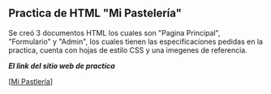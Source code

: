 ## Practica de HTML "Mi Pastelería"

Se creó 3 documentos HTML los cuales son "Pagina Principal", "Formulario" y "Admin", los cuales tienen las especificaciones pedidas en la practica, cuenta con hojas de
estilo CSS y una imegenes de referencia.

***El link del sitio web de practica***

[[Mi Pastlería](https://mipasteleriapractica.000webhostapp.com/paginaPrincipalUsu.html)]
